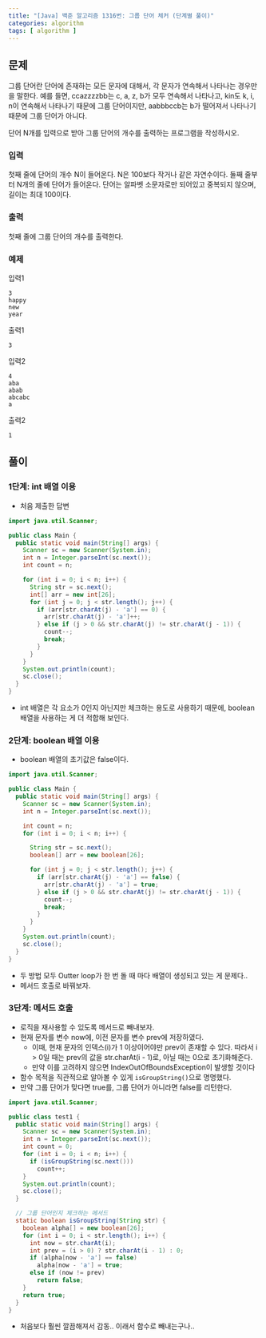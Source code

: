 ```yaml
---
title: "[Java] 백준 알고리즘 1316번: 그룹 단어 체커 (단계별 풀이)"
categories: algorithm
tags: [ algorithm ]
---
```


## 문제

그룹 단어란 단어에 존재하는 모든 문자에 대해서, 각 문자가 연속해서 나타나는 경우만을 말한다. 예를 들면, ccazzzzbb는 c, a, z, b가 모두 연속해서 나타나고, kin도 k, i, n이 연속해서 나타나기 때문에 그룹 단어이지만, aabbbccb는 b가 떨어져서 나타나기 때문에 그룹 단어가 아니다.

단어 N개를 입력으로 받아 그룹 단어의 개수를 출력하는 프로그램을 작성하시오.

### 입력

첫째 줄에 단어의 개수 N이 들어온다. N은 100보다 작거나 같은 자연수이다. 둘째 줄부터 N개의 줄에 단어가 들어온다. 단어는 알파벳 소문자로만 되어있고 중복되지 않으며, 길이는 최대 100이다.

### 출력

첫째 줄에 그룹 단어의 개수를 출력한다.

### 예제
입력1
```
3
happy
new
year
```
출력1
```
3
```
입력2
```
4
aba
abab
abcabc
a
```
출력2
```
1
```





## 풀이

### 1단계: int 배열 이용

- 처음 제출한 답변

```java
import java.util.Scanner;

public class Main {
  public static void main(String[] args) {
    Scanner sc = new Scanner(System.in);
    int n = Integer.parseInt(sc.next());
    int count = n;

    for (int i = 0; i < n; i++) {
      String str = sc.next();
      int[] arr = new int[26];
      for (int j = 0; j < str.length(); j++) {
        if (arr[str.charAt(j) - 'a'] == 0) {
          arr[str.charAt(j) - 'a']++;
        } else if (j > 0 && str.charAt(j) != str.charAt(j - 1)) {
          count--;
          break;
        }
      }
    }
    System.out.println(count);
    sc.close();
  }
}

```

- int 배열은 각 요소가 0인지 아닌지만 체크하는 용도로 사용하기 때문에, boolean 배열을 사용하는 게 더 적합해 보인다.

### 2단계: boolean 배열 이용

- boolean 배열의 초기값은 false이다.

```java
import java.util.Scanner;

public class Main {
  public static void main(String[] args) {
    Scanner sc = new Scanner(System.in);
    int n = Integer.parseInt(sc.next());

    int count = n;
    for (int i = 0; i < n; i++) {

      String str = sc.next();
      boolean[] arr = new boolean[26];

      for (int j = 0; j < str.length(); j++) {
        if (arr[str.charAt(j) - 'a'] == false) {
          arr[str.charAt(j) - 'a'] = true;
        } else if (j > 0 && str.charAt(j) != str.charAt(j - 1)) {
          count--;
          break;
        }
      }
    }
    System.out.println(count);
    sc.close();
  }
}
```

- 두 방법 모두 Outter loop가 한 번 돌 때 마다 배열이 생성되고 있는 게 문제다.. 
- 메서드 호출로 바꿔보자. 



### 3단계: 메서드 호출

- 로직을 재사용할 수 있도록 메서드로 빼내보자.
- 현재 문자를 변수 now에, 이전 문자를 변수 prev에 저장하였다.
  - 이때, 현재 문자의 인덱스(i)가 1 이상이어야만 prev이 존재할 수 있다. 따라서 i > 0일 때는 prev의 값을 str.charAt(i - 1)로, 아닐 때는 0으로 초기화해준다.
  - 만약 이를 고려하지 않으면 IndexOutOfBoundsException이 발생할 것이다
- 함수 목적을 직관적으로 알아볼 수 있게 `isGroupString()`으로 명명했다.
- 만약 그룹 단어가 맞다면 true를, 그룹 단어가 아니라면 false를 리턴한다.

```java
import java.util.Scanner;

public class test1 {
  public static void main(String[] args) {
    Scanner sc = new Scanner(System.in);
    int n = Integer.parseInt(sc.next());
    int count = 0;
    for (int i = 0; i < n; i++) {
      if (isGroupString(sc.next()))
        count++;
    }
    System.out.println(count);
    sc.close();
  }

  // 그룹 단어인지 체크하는 메서드
  static boolean isGroupString(String str) {
    boolean alpha[] = new boolean[26];
    for (int i = 0; i < str.length(); i++) {
      int now = str.charAt(i);
      int prev = (i > 0) ? str.charAt(i - 1) : 0;
      if (alpha[now - 'a'] == false)
        alpha[now - 'a'] = true;
      else if (now != prev)
        return false;
    }
    return true;
  }
}
```

- 처음보다 훨씬 깔끔해져서 감동.. 이래서 함수로 빼내는구나..


